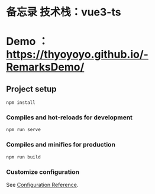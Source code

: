 # 备忘录     技术栈：vue3-ts
# Demo ： https://thyoyoyo.github.io/-RemarksDemo/

## Project setup
```
npm install
```

### Compiles and hot-reloads for development
```
npm run serve
```

### Compiles and minifies for production
```
npm run build
```

### Customize configuration
See [Configuration Reference](https://cli.vuejs.org/config/).
